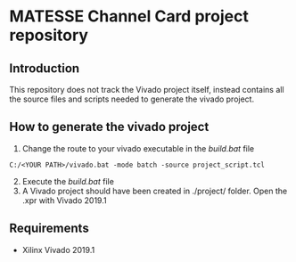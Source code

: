 # MATESSE Channel Card project repository

## Introduction

This repository does not track the Vivado project itself, instead contains all the source files and scripts needed to generate the vivado project.

## How to generate the vivado project

1. Change the route to your vivado executable in the *build.bat* file
```
C:/<YOUR PATH>/vivado.bat -mode batch -source project_script.tcl
```
2. Execute the *build.bat* file
3. A Vivado project should have been created in ./project/ folder. Open the .xpr with Vivado 2019.1

## Requirements

- Xilinx Vivado 2019.1